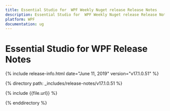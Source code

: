 ```yaml
---
title: Essential Studio for  WPF Weekly Nuget release Release Notes  
description: Essential Studio for  WPF Weekly Nuget release Release Notes  
platform: WPF
documentation: ug
---
```


# Essential Studio for  WPF  Release Notes  

{% include release-info.html date="June 11, 2019"  version="v17.1.0.51" %} 


{% directory path: _includes/release-notes/v17.1.0.51 %}

{% include {{file.url}} %}

{% enddirectory %}